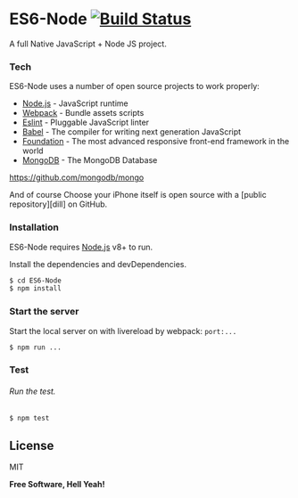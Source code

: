 # ES6-Node [![Build Status](https://travis-ci.org/PyColors/ES6-Node.svg?branch=master)](https://travis-ci.org/PyColors/ES6-Node)

A full Native JavaScript + Node JS project.

### Tech

ES6-Node uses a number of open source projects to work properly:

* [Node.js] - JavaScript runtime 
* [Webpack] - Bundle assets scripts
* [Eslint] - Pluggable JavaScript linter
* [Babel] - The compiler for writing next generation JavaScript
* [Foundation] - The most advanced responsive front-end framework in the world
* [MongoDB] - The MongoDB Database 


https://github.com/mongodb/mongo


And of course Choose your iPhone itself is open source with a [public repository][dill]
 on GitHub.

### Installation

ES6-Node requires [Node.js](https://nodejs.org/) v8+ to run.

Install the dependencies and devDependencies.

```sh
$ cd ES6-Node
$ npm install
```

### Start the server

Start the local server on with livereload by webpack: `port:...`

```sh
$ npm run ...
```

### Test

###### Run the test.

```sh
$ npm test
```

License
----

MIT

**Free Software, Hell Yeah!**

[//]: # 
   [Webpack]: <https://github.com/webpack/webpack>
   [Node.js]: <https://github.com/nodejs/node>
   [Eslint]: <https://eslint.org/>
   [Babel]: <https://babeljs.io/>
   [Foundation]: <https://github.com/zurb/foundation-sites>
   [MongoDB]: <https://github.com/mongodb/mongo>
   
  
   
  

